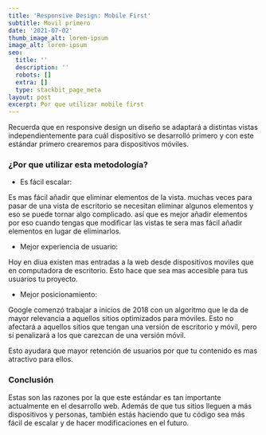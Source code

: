 ```yaml
---
title: 'Responsive Design: Mobile First'
subtitle: Movil primero
date: '2021-07-02'
thumb_image_alt: lorem-ipsum
image_alt: lorem-ipsum
seo:
  title: ''
  description: ''
  robots: []
  extra: []
  type: stackbit_page_meta
layout: post
excerpt: Por que utilizar mobile first
---
```

Recuerda que en responsive design un diseño se adaptará a distintas vistas independientemente para cuál dispositivo se desarrolló primero y con este estándar primero crearemos para dispositivos móviles.

### ¿Por que utilizar esta metodología?

*   Es fácil escalar:

Es mas fácil añadir que eliminar elementos de la vista. muchas veces para pasar de una vista de escritorio se necesitan eliminar algunos elementos y eso se puede tornar algo complicado. así que es mejor añadir elementos por eso cuando tengas que modificar las vistas te sera mas fácil añadir elementos en lugar de eliminarlos.

*   Mejor experiencia de usuario:

Hoy en diua existen mas entradas a la web desde dispositivos moviles que en computadora de escritorio. Esto hace que sea mas accesible para tus usuarios tu proyecto.

*   Mejor posicionamiento:

Google comenzó trabajar a inicios de 2018 con un algoritmo que le da de mayor relevancia a aquellos sitios optimizados para móviles. Esto no afectará a aquellos sitios que tengan una versión de escritorio y móvil, pero sí penalizará a los que carezcan de una versión móvil.

Esto ayudara que mayor retención de usuarios por que tu contenido es mas atractivo para ellos.

### Conclusión 

Estas son las razones por la que este estándar es tan importante actualmente en el desarrollo web. Además de que tus sitios lleguen a más dispositivos y personas, también estás haciendo que tu código sea más fácil de escalar y de hacer modificaciones en el futuro. 
